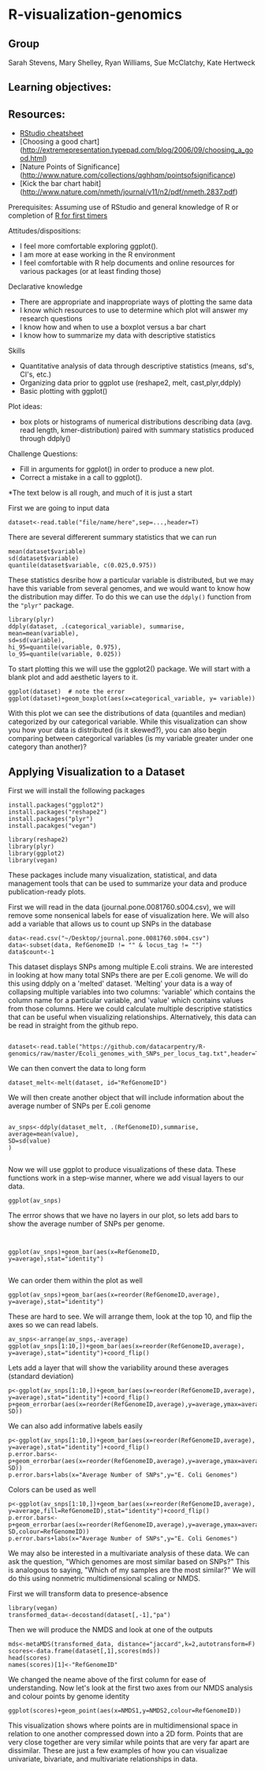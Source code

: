 R-visualization-genomics
=======================

Group
-----
Sarah Stevens, Mary Shelley, Ryan Williams, Sue McClatchy, Kate Hertweck

Learning objectives:
--------------------


Resources:
---------
* [RStudio cheatsheet](http://www.rstudio.com/resources/cheatsheets/)
* [Choosing a good chart] (http://extremepresentation.typepad.com/blog/2006/09/choosing_a_good.html)
* [Nature Points of Significance] (http://www.nature.com/collections/qghhqm/pointsofsignificance)
* [Kick the bar chart habit] (http://www.nature.com/nmeth/journal/v11/n2/pdf/nmeth.2837.pdf)

Prerequisites: Assuming use of RStudio and general knowledge of R or completion of [R for first timers](https://github.com/datacarpentry/datacarpentry/tree/master/lessons/R/materials)

Attitudes/dispositions:
* I feel more comfortable exploring ggplot().
* I am more at ease working in the R environment
* I feel comfortable with R help documents and online resources for various packages (or at least finding those)

Declarative knowledge
* There are appropriate and inappropriate ways of plotting the same data
* I know which resources to use to determine which plot will answer my research questions
* I know how and when to use a boxplot versus a bar chart
* I know how to summarize my data with descriptive statistics

Skills
* Quantitative analysis of data through descriptive statistics (means, sd's, CI's, etc.)
* Organizing data prior to ggplot use (reshape2, melt, cast,plyr,ddply)
* Basic plotting with ggplot()

Plot ideas:
* box plots or histograms of numerical distributions describing data (avg. read length, kmer-distribution) paired with summary statistics produced through ddply()

Challenge Questions:
* Fill in arguments for ggplot() in order to produce a new plot.
* Correct a mistake in a call to ggplot().

*The text below is all rough, and much of it is just a start

First we are going to input data

```
dataset<-read.table("file/name/here",sep=...,header=T)
```

There are several differerent summary statistics that we can run 

```
mean(dataset$variable)
sd(dataset$variable)
quantile(dataset$variable, c(0.025,0.975))
```

These statistics desribe how a particular variable is distributed, but we may have this variable from several genomes, and we would want to know how the distribution may differ.  To do this we can use the `ddply()` function from the `"plyr"` package.
```
library(plyr)
ddply(dataset, .(categorical_variable), summarise,
mean=mean(variable),
sd=sd(variable),
hi_95=quantile(variable, 0.975),
lo_95=quantile(variable, 0.025))
```

To start plotting this we will use the ggplot2() package.  We will start with a blank plot and add aesthetic layers to it.  

```
ggplot(dataset)  # note the error
ggplot(dataset)+geom_boxplot(aes(x=categorical_variable, y= variable))
```

With this plot we can see the distributions of data (quantiles and median) categorized by our categorical variable.  While this visualization can show you how your data is distributed (is it skewed?), you can also begin comparing between categorical variables (is my variable greater under one category than another)?


Applying Visualization to a Dataset
-----------------------------------

First we will install the following packages
```
install.packages("ggplot2")
install.packages("reshape2")
install.packages("plyr")
install.pacakges("vegan")

library(reshape2)
library(plyr)
library(ggplot2)
library(vegan)
```
These packages include many visualization, statistical, and data management tools that can be used to summarize your data and produce publication-ready plots.

First we will read in the data (journal.pone.0081760.s004.csv), we will remove some nonsenical labels for ease of visualization here.  We will also add a variable that allows us to count up SNPs in the database
```
data<-read.csv("~/Desktop/journal.pone.0081760.s004.csv")
data<-subset(data, RefGenomeID != "" & locus_tag != "")
data$count<-1

```

This dataset displays SNPs among multiple E.coli strains.  We are interested in looking at how many total SNPs there are per E.coli genome.  We will do this using ddply on a 'melted' dataset.  'Melting' your data is a way of collapsing multiple variables into two columns: 'variable' which contains the column name for a particular variable, and 'value' which contains values from those columns.  Here we could calculate multiple descriptive statistics that can be useful when visualizing relationships.  Alternatively, this data can be read in straight from the github repo.

```

dataset<-read.table("https://github.com/datacarpentry/R-genomics/raw/master/Ecoli_genomes_with_SNPs_per_locus_tag.txt",header=T,sep="\t")

```
We can then convert the data to long form
```
dataset_melt<-melt(dataset, id="RefGenomeID")
```
We will then create another object that will include information about the average number of SNPs per E.coli genome
```

av_snps<-ddply(dataset_melt, .(RefGenomeID),summarise,
average=mean(value),
SD=sd(value)
)


```

Now we will use ggplot to produce visualizations of these data.  These functions work in a step-wise manner, where we add visual layers to our data.

```
ggplot(av_snps)

```
The errror shows that we have no layers in our plot, so lets add bars to show the average number of SNPs per genome.  

```


ggplot(av_snps)+geom_bar(aes(x=RefGenomeID, y=average),stat="identity")


```

We can order them within the plot as well

```
ggplot(av_snps)+geom_bar(aes(x=reorder(RefGenomeID,average), y=average),stat="identity")

```

These are hard to see.  We will arrange them, look at the top 10, and flip the axes so we can read labels.

```
av_snps<-arrange(av_snps,-average)
ggplot(av_snps[1:10,])+geom_bar(aes(x=reorder(RefGenomeID,average), y=average),stat="identity")+coord_flip()
```

Lets add a layer that will show the variability around these averages (standard deviation)

```
p<-ggplot(av_snps[1:10,])+geom_bar(aes(x=reorder(RefGenomeID,average), y=average),stat="identity")+coord_flip()
p+geom_errorbar(aes(x=reorder(RefGenomeID,average),y=average,ymax=average+SD,ymin=average-SD))

```

We can also add informative labels easily

```
p<-ggplot(av_snps[1:10,])+geom_bar(aes(x=reorder(RefGenomeID,average), y=average),stat="identity")+coord_flip()
p.error.bars<-p+geom_errorbar(aes(x=reorder(RefGenomeID,average),y=average,ymax=average+SD,ymin=average-SD))
p.error.bars+labs(x="Average Number of SNPs",y="E. Coli Genomes")
```

Colors can be used as well

```
p<-ggplot(av_snps[1:10,])+geom_bar(aes(x=reorder(RefGenomeID,average), y=average,fill=RefGenomeID),stat="identity")+coord_flip()
p.error.bars<-p+geom_errorbar(aes(x=reorder(RefGenomeID,average),y=average,ymax=average+SD,ymin=average-SD,colour=RefGenomeID))
p.error.bars+labs(x="Average Number of SNPs",y="E. Coli Genomes")

```

We may also be interested in a multivariate analysis of these data.  We can ask the question, "Which genomes are most similar based on SNPs?"  This is analogous to saying, "Which of my samples are the most similar?"  We will do this using nonmetric multidimensional scaling or NMDS.

First we will transform data to presence-absence 

```
library(vegan)
transformed_data<-decostand(dataset[,-1],"pa")
```

Then we will produce the NMDS and look at one of the outputs

```
mds<-metaMDS(transformed_data, distance="jaccard",k=2,autotransform=F)
scores<-data.frame(dataset[,1],scores(mds))
head(scores)
names(scores)[1]<-"RefGenomeID"
```
We changed the neame above of the first column for ease of understanding.
Now let's look at the first two axes from our NMDS analysis and colour points by genome identity

```
ggplot(scores)+geom_point(aes(x=NMDS1,y=NMDS2,colour=RefGenomeID))
```

This visualization shows where points are in multidimensional space in relation to one another compressed down into a 2D form.  Points that are very close together are very similar while points that are very far apart are dissimilar.  These are just a few examples of how you can visualizae univariate, bivariate, and multivariate relationships in data.

